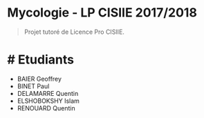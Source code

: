 # Mycologie - LP CISIIE 2017/2018

> Projet tutoré de Licence Pro CISIIE.

# # Etudiants

- BAIER Geoffrey
- BINET Paul
- DELAMARRE Quentin
- ELSHOBOKSHY Islam
- RENOUARD Quentin
